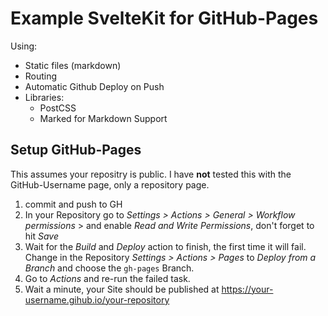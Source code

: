 # Example SvelteKit for GitHub-Pages

Using:

* Static files (markdown)
* Routing
* Automatic Github Deploy on Push
* Libraries: 
    * PostCSS
    * Marked for Markdown Support

## Setup GitHub-Pages

This assumes your repositry is public.
I have **not** tested this with the GitHub-Username page, only a repository page.


1. commit and push to GH
2. In your Repository go to _Settings > Actions > General > Workflow permissions_ > and enable _Read and Write Permissions_, don't forget to hit _Save_
3. Wait for the _Build_ and _Deploy_ action to finish, the first time it will fail.  
   Change in the Repository _Settings > Actions > Pages_ to _Deploy from a Branch_ and choose the `gh-pages` Branch.
4. Go to _Actions_ and re-run the failed task.
5. Wait a minute, your Site should be published at https://your-username.gihub.io/your-repository
